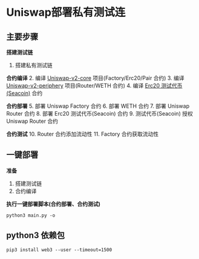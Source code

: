 # Uniswap部署私有测试连

## 主要步骤
**搭建测试链**
1. 搭建私有测试链

**合约编译**
2. 编译 [Uniswap-v2-core](https://github.com/Uniswap/uniswap-v2-core.git) 项目(Factory/Erc20/Pair 合约)
3. 编译 [Uniswap-v2-periphery](https://github.com/Uniswap/uniswap-v2-periphery.git) 项目(Router/WETH 合约)
4. 编译 [Erc20 测试代币(Seacoin)](https://github.com/yaocg/truffle-create-erc20-seacoin-test.git) 合约

**合约部署**
5. 部署 Uniswap Factory 合约
6. 部署 WETH 合约
7. 部署 Uniswap Router 合约
8. 部署 Erc20 测试代币(Seacoin) 合约
9. 测试代币(Seacoin) 授权 Uniswap Router 合约

**合约测试**
10. Router 合约添加流动性
11. Factory 合约获取流动性


## 一键部署

**准备**
1. 搭建测试链
2. 合约编译

**执行一键部署脚本(合约部署、合约测试)**

```
python3 main.py -o
```

## python3 依赖包

```
pip3 install web3 --user --timeout=1500
```

